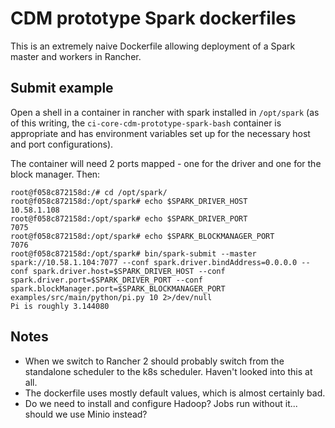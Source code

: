 # CDM prototype Spark dockerfiles

This is an extremely naive Dockerfile allowing deployment of a Spark master and workers in
Rancher.

## Submit example

Open a shell in a container in rancher with spark installed in `/opt/spark` (as of this writing,
the `ci-core-cdm-prototype-spark-bash` container is appropriate and has environment variables set up
for the necessary host and port configurations).

The container will need 2 ports mapped - one for the driver and one for the block manager.
Then:

```
root@f058c872158d:/# cd /opt/spark/
root@f058c872158d:/opt/spark# echo $SPARK_DRIVER_HOST
10.58.1.108
root@f058c872158d:/opt/spark# echo $SPARK_DRIVER_PORT
7075
root@f058c872158d:/opt/spark# echo $SPARK_BLOCKMANAGER_PORT
7076
root@f058c872158d:/opt/spark# bin/spark-submit --master spark://10.58.1.104:7077 --conf spark.driver.bindAddress=0.0.0.0 --conf spark.driver.host=$SPARK_DRIVER_HOST --conf spark.driver.port=$SPARK_DRIVER_PORT --conf spark.blockManager.port=$SPARK_BLOCKMANAGER_PORT examples/src/main/python/pi.py 10 2>/dev/null
Pi is roughly 3.144080
```

## Notes

* When we switch to Rancher 2 should probably switch from the standalone scheduler to the k8s
  scheduler.  Haven't looked into this at all.
* The dockerfile uses mostly default values, which is almost certainly bad.
* Do we need to install and configure Hadoop? Jobs run without it... should we use Minio instead?
